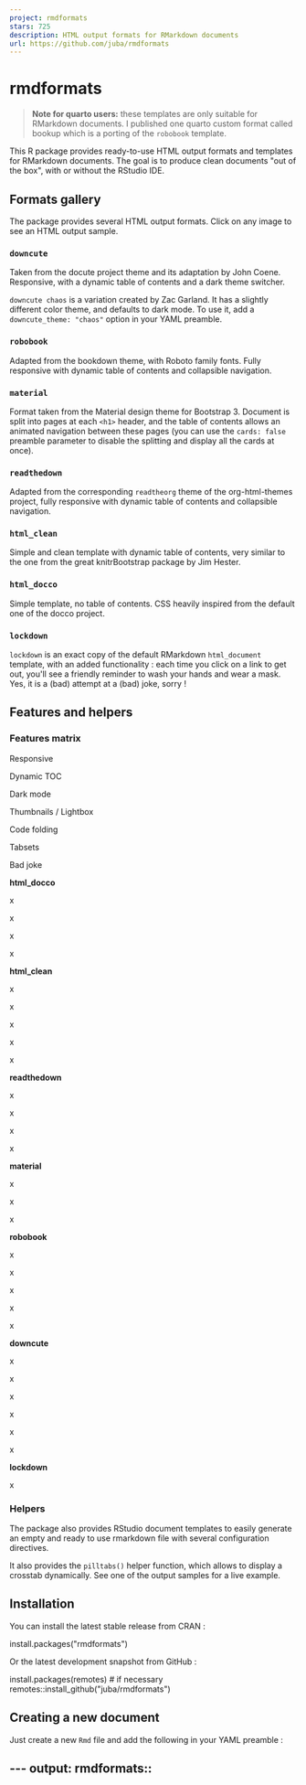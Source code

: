 ```yaml
---
project: rmdformats
stars: 725
description: HTML output formats for RMarkdown documents
url: https://github.com/juba/rmdformats
---
```


rmdformats
==========

> **Note for quarto users:** these templates are only suitable for RMarkdown documents. I published one quarto custom format called bookup which is a porting of the `robobook` template.

This R package provides ready-to-use HTML output formats and templates for RMarkdown documents. The goal is to produce clean documents "out of the box", with or without the RStudio IDE.

Formats gallery
---------------

The package provides several HTML output formats. Click on any image to see an HTML output sample.

### `downcute`

Taken from the docute project theme and its adaptation by John Coene. Responsive, with a dynamic table of contents and a dark theme switcher.

`downcute chaos` is a variation created by Zac Garland. It has a slightly different color theme, and defaults to dark mode. To use it, add a `downcute_theme: "chaos"` option in your YAML preamble.

### `robobook`

Adapted from the bookdown theme, with Roboto family fonts. Fully responsive with dynamic table of contents and collapsible navigation.

### `material`

Format taken from the Material design theme for Bootstrap 3. Document is split into pages at each `<h1>` header, and the table of contents allows an animated navigation between these pages (you can use the `cards: false` preamble parameter to disable the splitting and display all the cards at once).

### `readthedown`

Adapted from the corresponding `readtheorg` theme of the org-html-themes project, fully responsive with dynamic table of contents and collapsible navigation.

### `html_clean`

Simple and clean template with dynamic table of contents, very similar to the one from the great knitrBootstrap package by Jim Hester.

### `html_docco`

Simple template, no table of contents. CSS heavily inspired from the default one of the docco project.

### `lockdown`

`lockdown` is an exact copy of the default RMarkdown `html_document` template, with an added functionality : each time you click on a link to get out, you'll see a friendly reminder to wash your hands and wear a mask. Yes, it is a (bad) attempt at a (bad) joke, sorry !

Features and helpers
--------------------

### Features matrix

Responsive

Dynamic TOC

Dark mode

Thumbnails / Lightbox

Code folding

Tabsets

Bad joke

**html\_docco**

x

x

x

x

**html\_clean**

x

x

x

x

x

**readthedown**

x

x

x

x

**material**

x

x

x

**robobook**

x

x

x

x

x

**downcute**

x

x

x

x

x

x

**lockdown**

x

### Helpers

The package also provides RStudio document templates to easily generate an empty and ready to use rmarkdown file with several configuration directives.

It also provides the `pilltabs()` helper function, which allows to display a crosstab dynamically. See one of the output samples for a live example.

Installation
------------

You can install the latest stable release from CRAN :

install.packages("rmdformats")

Or the latest development snapshot from GitHub :

install.packages(remotes)  # if necessary
remotes::install\_github("juba/rmdformats")

Creating a new document
-----------------------

Just create a new `Rmd` file and add the following in your YAML preamble :

\---
output: rmdformats::<template name>
---

Within RStudio , you can also choose `File` > `New File...` > `R Markdown...`, then select `From Template`. You should then be able to create a new document from one of the package templates.

Options
-------

Depending on the features provided by the template, you can add the following options to your YAML preamble. Look at the template function help page for a valid list :

-   `fig_width` : figures width, in inches
-   `fig_height` : figures height, in inches
-   `fig_caption` : toggle figure caption rendering
-   `highlight` : syntax highlighting
-   `thumbnails` : if TRUE, display content images as thumbnails
-   `lightbox` : if TRUE, add lightbox effect to content images
-   `gallery` : if TRUE, add navigation between images when displayed in lightbox
-   `use_bookdown` : if TRUE, will use `bookdown` instead of `rmarkdown` for HTML rendering, thus providing section numbering and cross references.
-   `embed_fonts` : if `TRUE` (default), use local files for fonts used in the template instead of links to Google Web fonts. This leads to bigger files but ensures that the fonts are available
-   additional aguments are passed to the base `html_document` RMarkdown template

Example preamble :

\---
title: "My document"
date: "\`r Sys.Date()\`"
author: John Doe
output:
  rmdformats::downcute:
    self\_contained: true
    thumbnails: true
    lightbox: true
    gallery: false
    highlight: tango
---

Credits
-------

-   Magnific popup lightbox plugin
-   The CSS for the `html_docco` format is heavily inspired from the default one of the docco project.
-   The CSS and JavaScript for `readthedown` is adapted from the corresponding `readtheorg` theme of the org-html-themes project, which is itself inspired by the Read the docs Sphinx theme.
-   The CSS and JavaScript for `material` has been taken from the Material design theme for Bootstrap 3 project and its presentation page.
-   The CSS for `robobook` is directly derived from the bookdown project template.
-   The CSS for `downcute` is directly derived from the default theme of the docute project and its adaptation by John Coene for some of its projects documentation.
-   The `downcute chaos` theme has been created by Zac Garland.
-   JavaScript and HTML code for code folding and tabbed sections are taken from the RStudio's default `rmarkdown` HTML template.
-   The `html_clean` styling and features are very similar to the ones from the knitrBootstrap package by Jim Hester.
